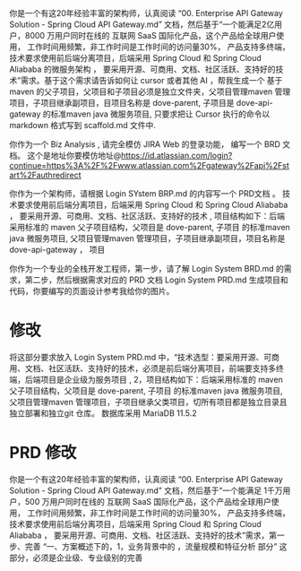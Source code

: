 你是一个有这20年经验丰富的架构师，认真阅读 “00. Enterprise API Gateway Solution - Spring Cloud API Gateway.md” 文档，然后基于“一个能满足2亿用户，8000 万用户同时在线的 互联网 SaaS 国际化产品，这个产品给全球用户使用， 工作时间用频繁，非工作时间是工作时间的访问量30%， 产品支持多终端，技术要求使用前后端分离项目，后端采用 Spring Cloud 和 Spring Cloud Aliababa 的微服务架构 ， 要采用开源、可商用、文档、社区活跃、支持好的技术”需求。基于这个需求请告诉如何让 cursor 或者其他 AI ，帮我生成一个 基于maven 的父子项目，父项目和子项目必须是独立文件夹，父项目管理maven 管理项目，子项目继承副项目，目项目名称是 dove-parent, 子项目是 dove-api-gateway 的标准maven java 微服务项目, 只要求把让 Cursor 执行的命令以 markdown 格式写到 scaffold.md 文件中.



你作为一个 Biz Analysis ,   请完全模仿 JIRA Web 的登录功能， 编写一个 BRD 文档。 这个是地址你要模仿地址@https://id.atlassian.com/login?continue=https%3A%2F%2Fwww.atlassian.com%2Fgateway%2Fapi%2Fstart%2Fauthredirect 



你作为一个架构师，请根据 Login SYstem BRP.md 的内容写一个 PRD文档 。   技术要求使用前后端分离项目，后端采用 Spring Cloud 和 Spring Cloud Aliababa ， 要采用开源、可商用、文档、社区活跃、支持好的技术 , 项目结构如下：后端采用标准的 maven 父子项目结构，父项目是 dove-parent, 子项目 的标准maven java 微服务项目, 父项目管理maven 管理项目，子项目继承副项目，项目名称是 dove-api-gateway ， 项目


 你作为一个专业的全栈开发工程师，第一步，请了解 Login System BRD.md 的需求，第二步，然后根据需求对应的 PRD 文档 Login System PRD.md 生成项目和代码，你要编写的页面设计参考我给你的图片。




 # 修改 

 将这部分要求放入 Login System PRD.md 中，“技术选型：要采用开源、可商用、文档、社区活跃、支持好的技术，必须是前后端分离项目，前端要支持多终端，后端项目是企业级为服务项目 , 2，项目结构如下：后端采用标准的 maven 父子项目结构，父项目是 dove-parent, 子项目 的标准maven java 微服务项目, 父项目管理maven 管理项目，子项目继承父类项目，切所有项目都是独立目录且独立部署和独立git 仓库。 数据库采用 MariaDB 11.5.2




 # PRD 修改

 你是一个有这20年经验丰富的架构师，认真阅读 “00. Enterprise API Gateway Solution - Spring Cloud API Gateway.md” 文档，然后基于“一个能满足 1千万用户，500 万用户同时在线的 互联网 SaaS 国际化产品，这个产品给全球用户使用， 工作时间用频繁，非工作时间是工作时间的访问量30%， 产品支持多终端，技术要求使用前后端分离项目，后端采用 Spring Cloud 和 Spring Cloud Aliababa ， 要采用开源、可商用、文档、社区活跃、支持好的技术”需求，第一步、完善 “一、方案概述下的，1，业务背景中的 ，流量规模和特征分析  部分” 这部分，必须是企业级、专业级别的完善